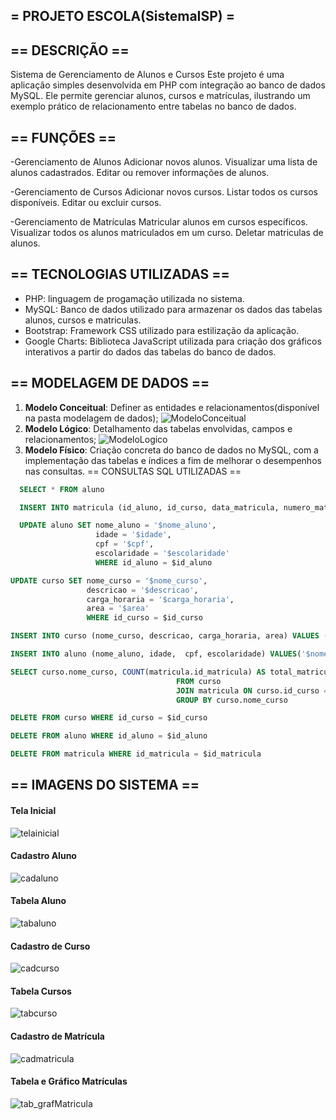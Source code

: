 ## = PROJETO ESCOLA(SistemaISP) =
<div align="center">
</div>

## == DESCRIÇÃO ==
Sistema de Gerenciamento de Alunos e Cursos
Este projeto é uma aplicação simples desenvolvida em PHP com integração ao banco de dados MySQL. Ele permite gerenciar alunos, cursos e matrículas, ilustrando um exemplo prático de relacionamento entre tabelas no banco de dados.

## == FUNÇÕES ==
-Gerenciamento de Alunos
Adicionar novos alunos.
Visualizar uma lista de alunos cadastrados.
Editar ou remover informações de alunos.

-Gerenciamento de Cursos
Adicionar novos cursos.
Listar todos os cursos disponíveis.
Editar ou excluir cursos.

-Gerenciamento de Matrículas
Matricular alunos em cursos específicos.
Visualizar todos os alunos matriculados em um curso.
Deletar matriculas de alunos.

## == TECNOLOGIAS UTILIZADAS ==
- PHP: linguagem de progamação utilizada no sistema.
- MySQL: Banco de dados utilizado para armazenar os dados das tabelas alunos, cursos e matriculas.
- Bootstrap: Framework CSS utilizado para estilização da aplicação.
- Google Charts: Biblioteca JavaScript utilizada para criação dos gráficos interativos a partir do dados das tabelas do banco de dados.

## == MODELAGEM DE DADOS ==
1. **Modelo Conceitual**: Definer as entidades e relacionamentos(disponível na pasta modelagem de dados);
   ![ModeloConceitual](https://github.com/user-attachments/assets/ce458e2a-2a67-4da4-b0cc-b1721df2054d)
2. **Modelo Lógico**: Detalhamento das tabelas envolvidas, campos e relacionamentos;
   ![ModeloLogico](https://github.com/user-attachments/assets/3a34c673-00a7-4e61-b8bb-5eb927fd905d)
3. **Modelo Físico**: Criação concreta do banco de dados no MySQL, com a implementação das tabelas e índices a fim de melhorar o desempenhos nas consultas.
== CONSULTAS SQL UTILIZADAS ==
```SQL
  SELECT * FROM aluno
```
```SQL
  INSERT INTO matricula (id_aluno, id_curso, data_matricula, numero_matricula) VALUES ($aluno, $curso, $data, $numero)
```

```SQL
  UPDATE aluno SET nome_aluno = '$nome_aluno',
                   idade = '$idade',
                   cpf = '$cpf',
                   escolaridade = '$escolaridade' 
                   WHERE id_aluno = $id_aluno
```

```SQL
UPDATE curso SET nome_curso = '$nome_curso',
                 descricao = '$descricao',
                 carga_horaria = '$carga_horaria',
                 area = '$area'
                 WHERE id_curso = $id_curso
```

```SQL
INSERT INTO curso (nome_curso, descricao, carga_horaria, area) VALUES ('$nome_curso', '$descricao', '$carga_horaria','$area')
```

```SQL
INSERT INTO aluno (nome_aluno, idade,  cpf, escolaridade) VALUES('$nome_aluno', $idade, $cpf, '$escolaridade')
```

```SQL
SELECT curso.nome_curso, COUNT(matricula.id_matricula) AS total_matriculas
                                     FROM curso
                                     JOIN matricula ON curso.id_curso = matricula.id_curso
                                     GROUP BY curso.nome_curso
```

```SQL
DELETE FROM curso WHERE id_curso = $id_curso
```

```SQL
DELETE FROM aluno WHERE id_aluno = $id_aluno
```

```SQL
DELETE FROM matricula WHERE id_matricula = $id_matricula
```

## == IMAGENS DO SISTEMA ==
<h4>Tela Inicial</h4>

![telainicial](https://github.com/user-attachments/assets/7df249dc-e3d0-4d94-8915-3d2acd8a054f)
<h4>Cadastro Aluno</h4>

![cadaluno](https://github.com/user-attachments/assets/c774efa0-d63a-4709-835e-0a2796edc5c4)
<h4>Tabela Aluno</h4>

![tabaluno](https://github.com/user-attachments/assets/dd6f0ce2-1939-440b-abf1-d1235f847aed)
<h4>Cadastro de Curso</h4>

![cadcurso](https://github.com/user-attachments/assets/098620c3-a269-40f6-8572-498a42851a35)
<h4>Tabela Cursos</h4>

![tabcurso](https://github.com/user-attachments/assets/e3205ba7-09e9-49d5-a823-a148963c01dc)
<h4>Cadastro de Matrícula</h4>

![cadmatricula](https://github.com/user-attachments/assets/781e6e5d-673c-4e34-96c7-3d91ea7b3c6e)
<h4>Tabela e Gráfico Matrículas</h4>

![tab_grafMatricula](https://github.com/user-attachments/assets/a2a333c0-96a5-4506-a047-adf071988387)



